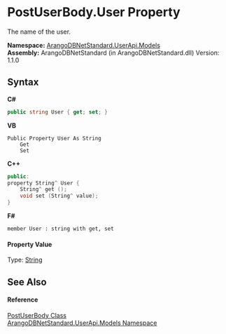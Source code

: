 # PostUserBody.User Property 
 

The name of the user.

**Namespace:**&nbsp;<a href="3f782427-687a-00ed-a402-dbe7f114707d">ArangoDBNetStandard.UserApi.Models</a><br />**Assembly:**&nbsp;ArangoDBNetStandard (in ArangoDBNetStandard.dll) Version: 1.1.0

## Syntax

**C#**<br />
``` C#
public string User { get; set; }
```

**VB**<br />
``` VB
Public Property User As String
	Get
	Set
```

**C++**<br />
``` C++
public:
property String^ User {
	String^ get ();
	void set (String^ value);
}
```

**F#**<br />
``` F#
member User : string with get, set

```


#### Property Value
Type: <a href="https://docs.microsoft.com/dotnet/api/system.string" target="_blank" rel="noopener noreferrer">String</a>

## See Also


#### Reference
<a href="029c4540-27d8-0960-204b-a1217c797676">PostUserBody Class</a><br /><a href="3f782427-687a-00ed-a402-dbe7f114707d">ArangoDBNetStandard.UserApi.Models Namespace</a><br />